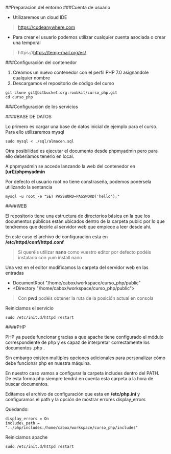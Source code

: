 ##Preparacion del entorno
###Cuenta de usuario

* Utilizaremos un cloud IDE

> https://codeanywhere.com
	
* Para crear el usuario podemos utilizar cualquier cuenta asociada o crear una temporal

> https://https://temp-mail.org/es/
 
###Configuración del contenedor
 
1. Creamos un nuevo contenedor con el perfil PHP 7.0 asignándole cualquier nombre
2. Descargamos el repositorio de código del curso


```	
git clone git@bitbucket.org:roobkit/curso_php.git 
cd curso_php
```	

###Configuración de los servicios

####BASE DE DATOS

Lo primero es cargar una base de datos inicial de ejemplo para el curso. Para ello utilizaremos mysql

```
sudo mysql < ./sql/almacen.sql
```

Otra posibilidad es ejecutar el documento desde phpmyadmin pero para ello deberíamos tenerlo en local.

A phpmyadmin se accede lanzando la web del contenedor en **[url]/phpmyadmin**

Por defecto el usuario root no tiene constraseña, podemos ponérsela utilizando la sentancia

```
mysql -u root -e "SET PASSWORD=PASSWORD('hello');"
```

####WEB

El repositorio tiene una estructura de directorios básica en la que los documentos públicos están ubicados dentro de la carpeta public por lo que tendremos que decirle al servidor web que empiece a leer desde ahí.

En este caso el archivo de configuración esta en **/etc/httpd/conf/httpd.conf**

> Si queréis utilizar **nano** como vuestro editor por defecto podéis instalarlo con yum install nano

Una vez en el editor modificamos la carpeta del servidor web en las entradas

* DocumentRoot "/home/cabox/workspace/curso_php/public"
* \<Directory "/home/cabox/workspace/curso_php/public">

> Con **pwd** podéis obtener la ruta de la posición actual en consola

Reiniciamos el servicio

```
sudo /etc/init.d/httpd restart
```

####PHP

PHP ya puede funcionar gracias a que apache tiene configurado el módulo correspondiente de php y es capaz de interpretar correctamente los documentos .php .

Sin embargo existen multiples opciones adicionales para personalizar cómo debe funcionar php en nuestra máquina.

En nuestro caso vamos a configurar la carpeta includes dentro del PATH. De esta forma php siempre tendrá en cuenta esta carpeta a la hora de buscar documentos.

Editamos el archivo de configuración que esta en **/etc/php.ini** y configuramos el path y la opción de mostrar errores display_errors

Quedando:

```
display_errors = On
include\_path = ".:/php/includes:/home/cabox/workspace/curso_php/includes" 
```

Reiniciamos apache

```
sudo /etc/init.d/httpd restart
```




